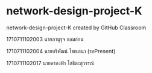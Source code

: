 # network-design-project-K
network-design-project-K created by GitHub Classroom 

1710711102003  นายภานุรุจ กลมอ่อน

1710711102004 นายบริพัฒน์ ไชยเสนา  (รอPresent)

1710711102017  นายครองฟ้า โสธิตะสุวรรณ์


